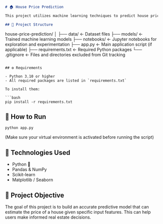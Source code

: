 ```markdown
# 🏠 House Price Prediction

This project utilizes machine learning techniques to predict house prices based on various features such as the number of rooms, size, location, and more.

## 📁 Project Structure

```
house-price-prediction/
│
├── data/                  ← Dataset files
├── models/                ← Trained machine learning models
├── notebooks/             ← Jupyter notebooks for exploration and experimentation
├── app.py                 ← Main application script (if applicable)
├── requirements.txt       ← Required Python packages
└── .gitignore             ← Files and directories excluded from Git tracking
```

## ⚙️ Requirements

- Python 3.10 or higher
- All required packages are listed in `requirements.txt`

To install them:

```bash
pip install -r requirements.txt
```

## 🚀 How to Run

```bash
python app.py
```

(Make sure your virtual environment is activated before running the script)

## 🧠 Technologies Used

- Python 🐍
- Pandas & NumPy
- Scikit-learn
- Matplotlib / Seaborn

## 🎯 Project Objective

The goal of this project is to build an accurate predictive model that can estimate the price of a house given specific input features. This can help users make informed real estate decisions.
